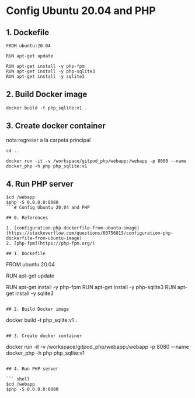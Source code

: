 # Config Ubuntu 20.04 and PHP

## 1. Dockefile 
```
FROM ubuntu:20.04

RUN apt-get update

RUN apt-get install -y php-fpm
RUN apt-get install -y php-sqlite3 
RUN apt-get install -y sqlite3
```

## 2. Build Docker image
```
docker build -t php_sqlite:v1 .
```

## 3. Create docker container
nota:regresar a la carpeta principal
```
cd ..
```

```
docker run -it -v /workspace/gitpod_php/webapp:/webapp -p 8080 --name docker_php -h php php_sqlite:v1
```

## 4. Run PHP server

```
$cd /webapp
$php -S 0.0.0.0:8080
```# Config Ubuntu 20.04 and PHP

## 0. References

1. [configuration-php-dockerfile-from-ubuntu-image](https://stackoverflow.com/questions/60756815/configuration-php-dockerfile-from-ubuntu-image)
2. [php-fpm](https://php-fpm.org/)

## 1. Dockefile 
```
FROM ubuntu:20.04

RUN apt-get update

RUN apt-get install -y php-fpm
RUN apt-get install -y php-sqlite3 
RUN apt-get install -y sqlite3
```

## 2. Build Docker image
```
docker build -t php_sqlite:v1 .
```

## 3. Create docker container
```
docker run -it -v /workspace/gitpod_php/webapp:/webapp -p 8080 --name docker_php -h php php_sqlite:v1
```

## 4. Run PHP server

``` shell
$cd /webapp
$php -S 0.0.0.0:8080
```